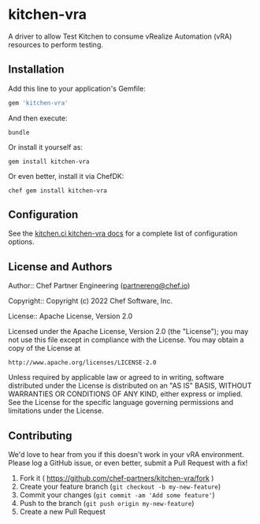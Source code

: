 # kitchen-vra

A driver to allow Test Kitchen to consume vRealize Automation (vRA) resources to perform testing.

## Installation

Add this line to your application's Gemfile:

```ruby
gem 'kitchen-vra'
```

And then execute:

```shell
bundle
```

Or install it yourself as:

```shell
gem install kitchen-vra
```

Or even better, install it via ChefDK:

```shell
chef gem install kitchen-vra
```

## Configuration

See the [kitchen.ci kitchen-vra docs](https://kitchen.ci/docs/drivers/vra/) for a complete list of configuration options.

## License and Authors

Author:: Chef Partner Engineering (<partnereng@chef.io>)

Copyright:: Copyright (c) 2022 Chef Software, Inc.

License:: Apache License, Version 2.0

Licensed under the Apache License, Version 2.0 (the "License"); you may not use
this file except in compliance with the License. You may obtain a copy of the License at

```text
http://www.apache.org/licenses/LICENSE-2.0
```

Unless required by applicable law or agreed to in writing, software distributed under the
License is distributed on an "AS IS" BASIS, WITHOUT WARRANTIES OR CONDITIONS OF ANY KIND,
either express or implied. See the License for the specific language governing permissions
and limitations under the License.

## Contributing

We'd love to hear from you if this doesn't work in your vRA environment. Please log a GitHub issue, or even better, submit a Pull Request with a fix!

1. Fork it ( <https://github.com/chef-partners/kitchen-vra/fork> )
2. Create your feature branch (`git checkout -b my-new-feature`)
3. Commit your changes (`git commit -am 'Add some feature'`)
4. Push to the branch (`git push origin my-new-feature`)
5. Create a new Pull Request
